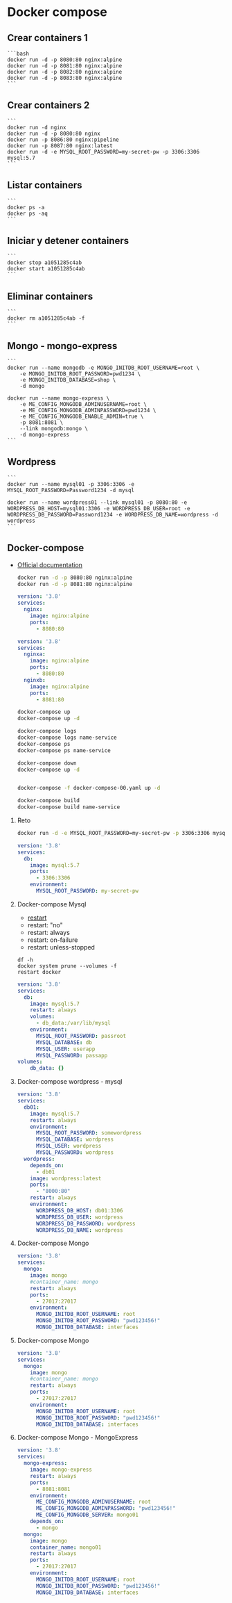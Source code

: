# Docker compose

## Crear containers 1

    ```bash
    docker run -d -p 8080:80 nginx:alpine
    docker run -d -p 8081:80 nginx:alpine
    docker run -d -p 8082:80 nginx:alpine
    docker run -d -p 8083:80 nginx:alpine
    ```

## Crear containers 2

    ```
    docker run -d nginx
    docker run -d -p 8080:80 nginx
    docker run -p 8086:80 nginx:pipeline
    docker run -p 8087:80 nginx:latest
    docker run -d -e MYSQL_ROOT_PASSWORD=my-secret-pw -p 3306:3306 mysql:5.7
    ```

## Listar containers
    ```
    docker ps -a
    docker ps -aq
    ```

## Iniciar y detener containers
    ```
    docker stop a1051285c4ab
    docker start a1051285c4ab
    ```

## Eliminar containers
    ```
    docker rm a1051285c4ab -f
    ```


## Mongo - mongo-express
    ```
    docker run --name mongodb -e MONGO_INITDB_ROOT_USERNAME=root \
        -e MONGO_INITDB_ROOT_PASSWORD=pwd1234 \
        -e MONGO_INITDB_DATABASE=shop \
        -d mongo

    docker run --name mongo-express \
        -e ME_CONFIG_MONGODB_ADMINUSERNAME=root \
        -e ME_CONFIG_MONGODB_ADMINPASSWORD=pwd1234 \
        -e ME_CONFIG_MONGODB_ENABLE_ADMIN=true \
        -p 8081:8081 \
        --link mongodb:mongo \
        -d mongo-express
    ```

## Wordpress
    ```
    docker run --name mysql01 -p 3306:3306 -e MYSQL_ROOT_PASSWORD=Password1234 -d mysql

    docker run --name wordpress01 --link mysql01 -p 8080:80 -e WORDPRESS_DB_HOST=mysql01:3306 -e WORDPRESS_DB_USER=root -e WORDPRESS_DB_PASSWORD=Password1234 -e WORDPRESS_DB_NAME=wordpress -d wordpress
    ```


## Docker-compose 

* [Official documentation](https://docs.docker.com/compose/compose-file/)
  

  ```bash
  docker run -d -p 8080:80 nginx:alpine
  docker run -d -p 8081:80 nginx:alpine
  ```

  ```YAML
  version: '3.8'
  services:
    nginx:
      image: nginx:alpine
      ports:
        - 8080:80
  ```

  ```YAML
  version: '3.8'
  services:
    nginxa:
      image: nginx:alpine
      ports:
        - 8080:80
    nginxb:
      image: nginx:alpine
      ports:
        - 8081:80          
  ```

    ```sh
    docker-compose up
    docker-compose up -d

    docker-compose logs
    docker-compose logs name-service
    docker-compose ps
    docker-compose ps name-service

    docker-compose down
    docker-compose up -d


    docker-compose -f docker-compose-00.yaml up -d

    docker-compose build
    docker-compose build name-service

    ```

1. Reto

    ```sh
    docker run -d -e MYSQL_ROOT_PASSWORD=my-secret-pw -p 3306:3306 mysql:5.7
    ```

    ```YAML
    version: '3.8'
    services:
      db:
        image: mysql:5.7
        ports:
          - 3306:3306
        environment:
          MYSQL_ROOT_PASSWORD: my-secret-pw          
    ```    


1. Docker-compose Mysql

    * [restart](https://docs.docker.com/compose/compose-file/#restart)
    * restart: "no"
    * restart: always
    * restart: on-failure
    * restart: unless-stopped

    ```shell
    df -h
    docker system prune --volumes -f
    restart docker
    ```

    ```YAML
    version: '3.8'
    services:
      db:
        image: mysql:5.7
        restart: always
        volumes:
          - db_data:/var/lib/mysql
        environment:
          MYSQL_ROOT_PASSWORD: passroot
          MYSQL_DATABASE: db
          MYSQL_USER: userapp
          MYSQL_PASSWORD: passapp
    volumes:
        db_data: {}
    ``` 


1. Docker-compose wordpress - mysql


    ```YAML
    version: '3.8'
    services:
      db01:
        image: mysql:5.7
        restart: always 
        environment:
          MYSQL_ROOT_PASSWORD: somewordpress
          MYSQL_DATABASE: wordpress
          MYSQL_USER: wordpress
          MYSQL_PASSWORD: wordpress
      wordpress:
        depends_on:
          - db01
        image: wordpress:latest
        ports:
          - "8000:80"
        restart: always
        environment:
          WORDPRESS_DB_HOST: db01:3306
          WORDPRESS_DB_USER: wordpress
          WORDPRESS_DB_PASSWORD: wordpress
          WORDPRESS_DB_NAME: wordpress
    ``` 


1. Docker-compose Mongo

    ```YAML
    version: '3.8'
    services:
      mongo:
        image: mongo
        #container_name: mongo
        restart: always
        ports:
          - 27017:27017
        environment:
          MONGO_INITDB_ROOT_USERNAME: root
          MONGO_INITDB_ROOT_PASSWORD: "pwd123456!"
          MONGO_INITDB_DATABASE: interfaces
    ``` 


  
  
1. Docker-compose Mongo

    ```YAML
    version: '3.8'
    services:
      mongo:
        image: mongo
        #container_name: mongo
        restart: always
        ports:
          - 27017:27017
        environment:
          MONGO_INITDB_ROOT_USERNAME: root
          MONGO_INITDB_ROOT_PASSWORD: "pwd123456!"
          MONGO_INITDB_DATABASE: interfaces
    ``` 

1. Docker-compose Mongo - MongoExpress

    ```YAML
    version: '3.8'
    services:
      mongo-express:
        image: mongo-express
        restart: always
        ports:
          - 8081:8081
        environment:
          ME_CONFIG_MONGODB_ADMINUSERNAME: root
          ME_CONFIG_MONGODB_ADMINPASSWORD: "pwd123456!"
          ME_CONFIG_MONGODB_SERVER: mongo01
        depends_on:
          - mongo   
      mongo:
        image: mongo
        container_name: mongo01
        restart: always
        ports:
          - 27017:27017
        environment:
          MONGO_INITDB_ROOT_USERNAME: root
          MONGO_INITDB_ROOT_PASSWORD: "pwd123456!"
          MONGO_INITDB_DATABASE: interfaces
    ```      